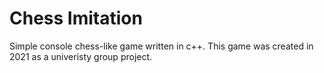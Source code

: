 # Chess Imitation
Simple console chess-like game written in c++. This game was created in 2021 as a univeristy group project.
